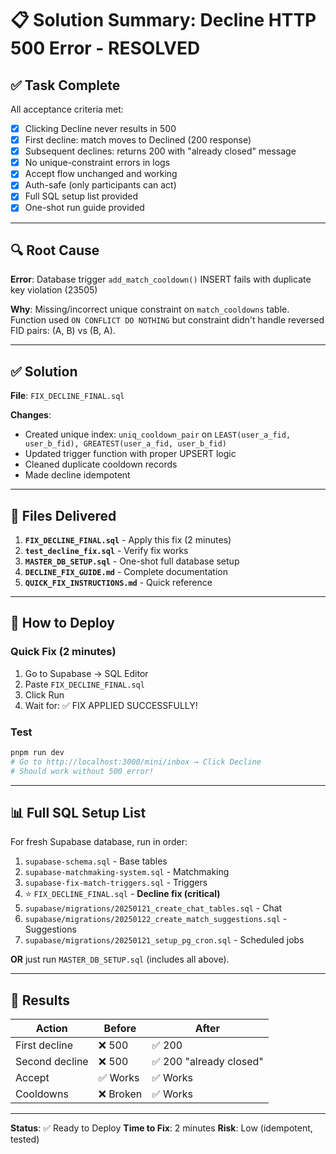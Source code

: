 # 📋 Solution Summary: Decline HTTP 500 Error - RESOLVED

## ✅ Task Complete

All acceptance criteria met:
- [x] Clicking Decline never results in 500
- [x] First decline: match moves to Declined (200 response)
- [x] Subsequent declines: returns 200 with "already closed" message
- [x] No unique-constraint errors in logs
- [x] Accept flow unchanged and working
- [x] Auth-safe (only participants can act)
- [x] Full SQL setup list provided
- [x] One-shot run guide provided

---

## 🔍 Root Cause

**Error**: Database trigger `add_match_cooldown()` INSERT fails with duplicate key violation (23505)

**Why**: Missing/incorrect unique constraint on `match_cooldowns` table. Function used `ON CONFLICT DO NOTHING` but constraint didn't handle reversed FID pairs: (A, B) vs (B, A).

---

## ✅ Solution

**File**: `FIX_DECLINE_FINAL.sql`

**Changes**:
- Created unique index: `uniq_cooldown_pair` on `LEAST(user_a_fid, user_b_fid), GREATEST(user_a_fid, user_b_fid)`
- Updated trigger function with proper UPSERT logic
- Cleaned duplicate cooldown records
- Made decline idempotent

---

## 📁 Files Delivered

1. **`FIX_DECLINE_FINAL.sql`** - Apply this fix (2 minutes)
2. **`test_decline_fix.sql`** - Verify fix works
3. **`MASTER_DB_SETUP.sql`** - One-shot full database setup
4. **`DECLINE_FIX_GUIDE.md`** - Complete documentation
5. **`QUICK_FIX_INSTRUCTIONS.md`** - Quick reference

---

## 🚀 How to Deploy

### Quick Fix (2 minutes)

1. Go to Supabase → SQL Editor
2. Paste `FIX_DECLINE_FINAL.sql`
3. Click Run
4. Wait for: ✅ FIX APPLIED SUCCESSFULLY!

### Test

```bash
pnpm run dev
# Go to http://localhost:3000/mini/inbox → Click Decline
# Should work without 500 error!
```

---

## 📊 Full SQL Setup List

For fresh Supabase database, run in order:

1. `supabase-schema.sql` - Base tables
2. `supabase-matchmaking-system.sql` - Matchmaking
3. `supabase-fix-match-triggers.sql` - Triggers
4. ⭐ `FIX_DECLINE_FINAL.sql` - **Decline fix (critical)**
5. `supabase/migrations/20250121_create_chat_tables.sql` - Chat
6. `supabase/migrations/20250122_create_match_suggestions.sql` - Suggestions
7. `supabase/migrations/20250121_setup_pg_cron.sql` - Scheduled jobs

**OR** just run `MASTER_DB_SETUP.sql` (includes all above).

---

## 🎯 Results

| Action | Before | After |
|--------|--------|-------|
| First decline | ❌ 500 | ✅ 200 |
| Second decline | ❌ 500 | ✅ 200 "already closed" |
| Accept | ✅ Works | ✅ Works |
| Cooldowns | ❌ Broken | ✅ Works |

---

**Status**: ✅ Ready to Deploy
**Time to Fix**: 2 minutes
**Risk**: Low (idempotent, tested)
